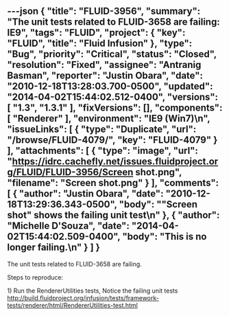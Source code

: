 ---json
{
  "title": "FLUID-3956",
  "summary": "The unit tests related to FLUID-3658 are failing: IE9",
  "tags": "FLUID",
  "project": {
    "key": "FLUID",
    "title": "Fluid Infusion"
  },
  "type": "Bug",
  "priority": "Critical",
  "status": "Closed",
  "resolution": "Fixed",
  "assignee": "Antranig Basman",
  "reporter": "Justin Obara",
  "date": "2010-12-18T13:28:03.700-0500",
  "updated": "2014-04-02T15:44:02.512-0400",
  "versions": [
    "1.3",
    "1.3.1"
  ],
  "fixVersions": [],
  "components": [
    "Renderer"
  ],
  "environment": "IE9 (Win7)\n",
  "issueLinks": [
    {
      "type": "Duplicate",
      "url": "/browse/FLUID-4079/",
      "key": "FLUID-4079"
    }
  ],
  "attachments": [
    {
      "type": "image",
      "url": "https://idrc.cachefly.net/issues.fluidproject.org/FLUID/FLUID-3956/Screen shot.png",
      "filename": "Screen shot.png"
    }
  ],
  "comments": [
    {
      "author": "Justin Obara",
      "date": "2010-12-18T13:29:36.343-0500",
      "body": "\"Screen shot\" shows the failing unit test\n"
    },
    {
      "author": "Michelle D'Souza",
      "date": "2014-04-02T15:44:02.509-0400",
      "body": "This is no longer failing.\n"
    }
  ]
}
---
The unit tests related to FLUID-3658 are failing.

Steps to reproduce:

1\) Run the RendererUtilities tests, Notice the failing unit tests\
<http://build.fluidproject.org/infusion/tests/framework-tests/renderer/html/RendererUtilities-test.html>

        